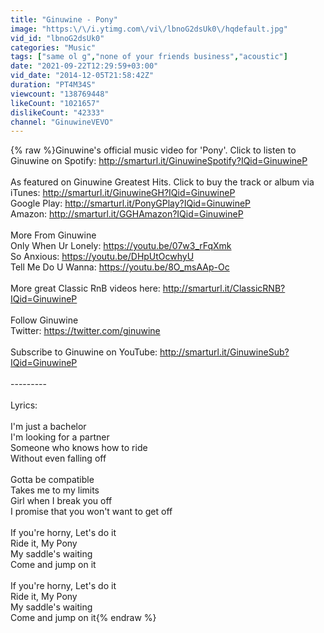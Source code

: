 ```yaml
---
title: "Ginuwine - Pony"
image: "https:\/\/i.ytimg.com\/vi\/lbnoG2dsUk0\/hqdefault.jpg"
vid_id: "lbnoG2dsUk0"
categories: "Music"
tags: ["same ol g","none of your friends business","acoustic"]
date: "2021-09-22T12:29:59+03:00"
vid_date: "2014-12-05T21:58:42Z"
duration: "PT4M34S"
viewcount: "138769448"
likeCount: "1021657"
dislikeCount: "42333"
channel: "GinuwineVEVO"
---
```

{% raw %}Ginuwine's official music video for 'Pony'. Click to listen to Ginuwine on Spotify: <a rel="nofollow" target="blank" href="http://smarturl.it/GinuwineSpotify?IQid=GinuwineP">http://smarturl.it/GinuwineSpotify?IQid=GinuwineP</a><br /><br />As featured on Ginuwine Greatest Hits. Click to buy the track or album via<br />iTunes: <a rel="nofollow" target="blank" href="http://smarturl.it/GinuwineGH?IQid=GinuwineP">http://smarturl.it/GinuwineGH?IQid=GinuwineP</a><br />Google Play: <a rel="nofollow" target="blank" href="http://smarturl.it/PonyGPlay?IQid=GinuwineP">http://smarturl.it/PonyGPlay?IQid=GinuwineP</a><br />Amazon: <a rel="nofollow" target="blank" href="http://smarturl.it/GGHAmazon?IQid=GinuwineP">http://smarturl.it/GGHAmazon?IQid=GinuwineP</a><br /><br />More From Ginuwine<br />Only When Ur Lonely: <a rel="nofollow" target="blank" href="https://youtu.be/07w3_rFqXmk">https://youtu.be/07w3_rFqXmk</a><br />So Anxious: <a rel="nofollow" target="blank" href="https://youtu.be/DHpUtOcwhyU">https://youtu.be/DHpUtOcwhyU</a><br />Tell Me Do U Wanna: <a rel="nofollow" target="blank" href="https://youtu.be/8O_msAAp-Oc">https://youtu.be/8O_msAAp-Oc</a><br /><br />More great Classic RnB videos here: <a rel="nofollow" target="blank" href="http://smarturl.it/ClassicRNB?IQid=GinuwineP">http://smarturl.it/ClassicRNB?IQid=GinuwineP</a><br /><br />Follow Ginuwine<br />Twitter: <a rel="nofollow" target="blank" href="https://twitter.com/ginuwine">https://twitter.com/ginuwine</a><br /><br />Subscribe to Ginuwine on YouTube: <a rel="nofollow" target="blank" href="http://smarturl.it/GinuwineSub?IQid=GinuwineP">http://smarturl.it/GinuwineSub?IQid=GinuwineP</a><br /><br />---------<br /><br />Lyrics:<br /><br />I'm just a bachelor<br />I'm looking for a partner<br />Someone who knows how to ride<br />Without even falling off<br /><br />Gotta be compatible<br />Takes me to my limits<br />Girl when I break you off<br />I promise that you won't want to get off<br /><br />If you're horny, Let's do it<br />Ride it, My Pony<br />My saddle's waiting<br />Come and jump on it<br /><br />If you're horny, Let's do it<br />Ride it, My Pony<br />My saddle's waiting<br />Come and jump on it{% endraw %}
